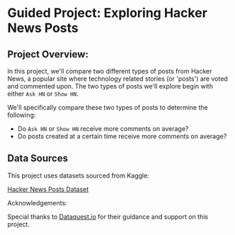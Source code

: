 # Guided Project: Exploring Hacker News Posts

## Project Overview:

In this project, we'll compare two different types of posts from Hacker News, a popular site where technology related stories (or 'posts') are voted and commented upon. 
The two types of posts we'll explore begin with either `Ask HN` or `Show HN`.

We'll specifically compare these two types of posts to determine the following:

- Do `Ask HN` or `Show HN` receive more comments on average?
- Do posts created at a certain time receive more comments on average?

## Data Sources

This project uses datasets sourced from Kaggle:

[Hacker News Posts Dataset](https://www.kaggle.com/datasets/hacker-news/hacker-news-posts)

Acknowledgements:

Special thanks to [Dataquest.io](https://www.dataquest.io/) for their guidance and support on this project.
